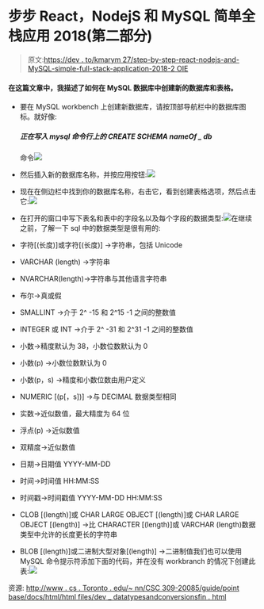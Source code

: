 # 步步 React，NodejS 和 MySQL 简单全栈应用 2018(第二部分)

> 原文:[https://dev . to/kmarym 27/step-by-step-react-nodejs-and-MySQL-simple-full-stack-application-2018-2 OIE](https://dev.to/kmaryam27/step-by-step-react-nodejs-and-mysql-simple-full-stack-application-2018-2oie)

#### 在这篇文章中，我描述了如何在 MySQL 数据库中创建新的数据库和表格。

*   要在 MySQL workbench 上创建新数据库，请按顶部导航栏中的数据库图标。就好像:

    ##### 正在写入 mysql 命令行上的 CREATE SCHEMA nameOf _ db

    命令![](../Images/1d0d160808193ec6e20ef869639c9563.png)
*   然后插入新的数据库名称，并按应用按钮:![](../Images/40372768b5bc43fbc108223414182f57.png)
*   现在在侧边栏中找到你的数据库名称，右击它，看到创建表格选项，然后点击它:![](../Images/3af572878f31155610842655973dbeb1.png)
*   在打开的窗口中写下表名和表中的字段名以及每个字段的数据类型:![](../Images/1beaab478c3a0ca0a64c7059905d5272.png)在继续之前，了解一下 sql 中的数据类型是很有用的:
*   字符[(长度)]或字符[(长度)] ->字符串，包括 Unicode
*   VARCHAR (length) ->字符串
*   NVARCHAR(length)->字符串与其他语言字符串
*   布尔->真或假
*   SMALLINT ->介于 2^ -15 和 2^15 -1 之间的整数值
*   INTEGER 或 INT ->介于 2^ -31 和 2^31 -1 之间的整数值
*   小数->精度默认为 38，小数位数默认为 0
*   小数(p) ->小数位数默认为 0
*   小数(p，s) ->精度和小数位数由用户定义
*   NUMERIC [(p[，s])] ->与 DECIMAL 数据类型相同
*   实数->近似数值，最大精度为 64 位
*   浮点(p) ->近似数值
*   双精度->近似数值
*   日期->日期值 YYYY-MM-DD
*   时间->时间值 HH:MM:SS
*   时间戳->时间戳值 YYYY-MM-DD HH:MM:SS
*   CLOB [(length)]或 CHAR LARGE OBJECT [(length)]或 CHAR LARGE OBJECT [(length)] ->比 CHARACTER [(length)]或 VARCHAR (length)数据类型中允许的长度更长的字符串
*   BLOB [(length)]或二进制大型对象[(length)] ->二进制值我们也可以使用 MySQL 命令提示符添加下面的代码，并在没有 workbranch 的情况下创建此表:![](../Images/a9586bb0815a5ff915d5d10f61fe0af4.png)

资源:
[http://www . cs . Toronto . edu/~ nn/CSC 309-20085/guide/point base/docs/html/html files/dev _ datatypesandconversionsfin . html](http://www.cs.toronto.edu/%7Enn/csc309-20085/guide/pointbase/docs/html/htmlfiles/dev_datatypesandconversionsFIN.html)
